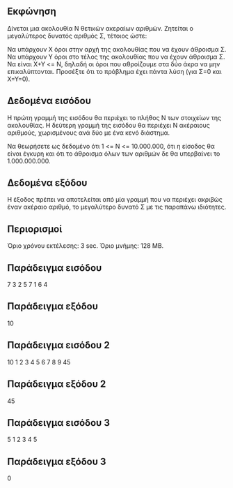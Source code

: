 ## Εκφώνηση
Δίνεται μια ακολουθία N θετικών ακεραίων αριθμών. Ζητείται ο μεγαλύτερος δυνατός αριθμός Σ, τέτοιος ώστε:

Να υπάρχουν Χ όροι στην αρχή της ακολουθίας που να έχουν άθροισμα Σ.
Να υπάρχουν Y όροι στο τέλος της ακολουθίας που να έχουν άθροισμα Σ.
Να είναι Χ+Υ <= Ν, δηλαδή οι όροι που αθροίζουμε στα δύο άκρα να μην επικαλύπτονται.
Προσέξτε ότι το πρόβλημα έχει πάντα λύση (για Σ=0 και Χ=Υ=0).

## Δεδομένα εισόδου
Η πρώτη γραμμή της εισόδου θα περιέχει το πλήθος N των στοιχείων της ακολουθίας. Η δεύτερη γραμμή της εισόδου θα περιέχει Ν ακέραιους αριθμούς, χωρισμένους ανά δύο με ένα κενό διάστημα.

Να θεωρήσετε ως δεδομένο ότι 1 <= Ν <= 10.000.000, ότι η είσοδος θα είναι έγκυρη και ότι το άθροισμα όλων των αριθμών δε θα υπερβαίνει το 1.000.000.000.

## Δεδομένα εξόδου
Η έξοδος πρέπει να αποτελείται από μία γραμμή που να περιέχει ακριβώς έναν ακέραιο αριθμό, το μεγαλύτερο δυνατό Σ με τις παραπάνω ιδιότητες.

## Περιορισμοί
Όριο χρόνου εκτέλεσης: 3 sec.
Όριο μνήμης: 128 MB.
## Παράδειγμα εισόδου
7
3 2 5 7 1 6 4
## Παράδειγμα εξόδου
10
## Παράδειγμα εισόδου 2
10
1 2 3 4 5 6 7 8 9 45
## Παράδειγμα εξόδου 2
45
## Παράδειγμα εισόδου 3
5
1 2 3 4 5
## Παράδειγμα εξόδου 3
0